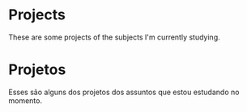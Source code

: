 # Projects
These are some projects of the subjects I'm currently studying.

#

#  Projetos
Esses são alguns dos projetos dos assuntos que estou estudando no momento.
